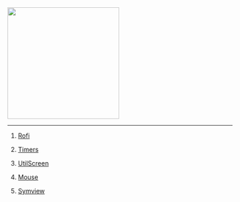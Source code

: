 <img src="https://i.imgur.com/9i10pvF.jpg" width="250">

---

1) [Rofi](https://github.com/madprops/blog/blob/main/rofi_dev.md)

2) [Timers](https://github.com/madprops/blog/blob/main/timers.md)

3) [UtilScreen](https://github.com/madprops/blog/blob/main/util_screen.md)

4) [Mouse](https://github.com/madprops/blog/blob/main/mouse.md)

4) [Symview](https://github.com/madprops/blog/blob/main/symview.md)